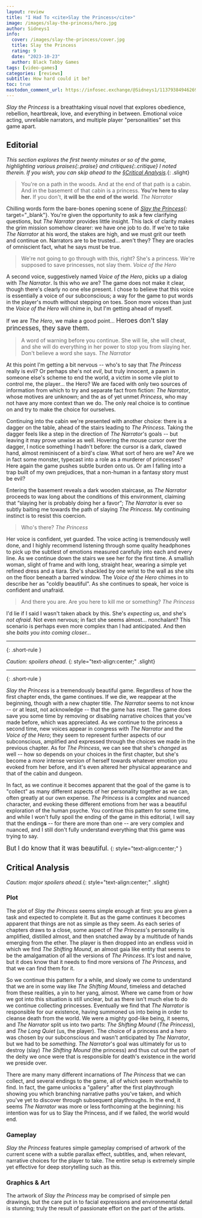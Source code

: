 ```yaml
---
layout: review
title: "I Had To <cite>Slay the Princess</cite>"
image: /images/slay-the-princess/hero.jpg
author: Sidneys1
info:
  cover: /images/slay-the-princess/cover.jpg
  title: Slay the Princess
  rating: 9
  date: "2023-10-23"
  author: Black Tabby Games
tags: [video-games]
categories: [reviews]
subtitle: How hard could it be?
toc: true
mastodon_comment_url: https://infosec.exchange/@Sidneys1/113793849462699574
---
```


<cite>Slay the Princess</cite> is a breathtaking visual novel that explores obedience, rebellion, heartbreak, love, and
everything in between. Emotional voice acting, unreliable narrators, and multiple player "personalities" set this game
apart.

<!--more-->

## Editorial

*This section explores the first twenty minutes or so of the game, highlighting various <span>praises</span>{:.praise}
and <span>critiques</span>{:.critique} I noted therein. If you wish, you can skip ahead to the
[§Critical Analysis](#critical-analysis).*{: .slight}

> You're on a path in the woods. And at the end of that path is a cabin. And in the basement of that cabin is a
> princess. **You're here to slay her.** If you don't, **it will be the end of the world**.
> <cite>The Narrator</cite>

Chilling words form the bare-bones opening scene of
[<cite>Slay the Princess</cite>](https://www.slaytheprincess.com/){: target="_blank"}. You're given the opportunity to
ask a few clarifying questions, but *The Narrator* provides little insight. This lack of clarity makes the grim mission
somehow clearer: we have one job to do. If we're to take *The Narrator* at his word, the stakes are high, and we must
grit our teeth and continue on. Narrators are to be trusted... aren't they? They are oracles of omniscient fact, what he
says must be true.

> We're not going to go through with this, right? She's a princess. We're supposed to save princesses, not slay them.
> <cite>Voice of the Hero</cite>

A second voice, suggestively named *Voice of the Hero*, picks up a dialog with *The Narrator*. Is this who *we* are? The
game does not make it clear, though there's clearly no one else present. I chose to believe that this voice is
essentially a voice of our subconscious; <span class="praise" title="Praise">a way for the game to put words in the
player's mouth without stepping on toes</span>. Soon more voices than just the *Voice of the Hero* will chime in, but
I'm getting ahead of myself.

If we are *The Hero*, we make a good point... <big>Heroes don't slay princesses, they save them.</big>

> A word of warning before you continue. She will lie, she will cheat, and she will do everything in her power to stop
> you from slaying her. Don't believe a word she says.
> <cite>The Narrator</cite>

At this point I'm getting a bit nervous -- who's to say that *The Princess* really is evil? Or perhaps she's not *evil*,
but truly innocent, a pawn in someone else's scheme to end the world, a victim in some vile plot to control me, the
player... the Hero? We are faced with only two sources of information from which to try and separate fact from fiction:
*The Narrator*, whose motives are unknown; and the as of yet unmet *Princess*, who may not have any more context than we
do. The only real choice is to continue on and try to make the choice for ourselves.

Continuing into the cabin we're presented with another choice: there is a dagger on the table, ahead of the stairs
leading to *The Princess*. Taking the dagger feels like a step in the direction of *The Narrator*'s goals -- but leaving
it may prove unwise as well. Hovering the mouse cursor over the dagger, I notice something I hadn't before: <span
class="praise" title="Praise">the cursor is a dark, clawed hand, almost reminiscent of a bird's claw. What sort of hero
are we? Are we in fact some monster, typecast into a role as a murderer of princesses? Here again the game pushes subtle
burden onto us</span>. Or am I falling into a trap built of my own prejudices, that a non-human in a fantasy story must
be evil?

Entering the basement reveals a dark wooden staircase, as *The Narrator* proceeds to wax long about the conditions of
this environment, claiming that <q>slaying her is probably doing her a favor</q>; *The Narrator* is ever so subtly
baiting me towards the path of slaying *The Princess*. My continuing instinct is to resist this coercion.

> Who's there?
> <cite>The Princess</cite>

Her voice is confident, yet guarded. <span class="praise" title="Praise">The voice acting is tremendously well done, and
I highly recommend listening through some quality headphones to pick up the subtlest of emotions measured carefully into
each and every line</span>. As we continue down the stairs we see her for the first time. A smallish woman, slight of
frame and with long, straight hear, wearing a simple yet refined dress and a tiara. She's shackled by one wrist to the
wall as she sits on the floor beneath a barred window. The *Voice of the Hero* chimes in to describe her as "coldly
beautiful". As she continues to speak, her voice is confident and unafraid.

> And there you are. Are you here to kill me or something?
> <cite>The Princess</cite>

I'd lie if I said I wasn't taken aback by this. She's *expecting us*, and she's *not afraid*. Not even nervous; in fact
she seems almost... nonchalant? This scenario is perhaps even more complex than I had anticipated. And then she *baits
you into coming closer...*

---
{: .short-rule }

*Caution: spoilers ahead.*
{: style="text-align:center;" .slight}

---
{: .short-rule }

<cite>Slay the Princess</cite> is a tremendously beautiful game. Regardless of how the first chapter ends, the game
continues. If we die, we reappear at the beginning, though with a new chapter title. *The Narrator* seems to not know --
or at least, not acknowledge -- that the game has reset. The game does save you some time by removing or disabling
narrative choices that you've made before, which was appreciated. As we continue to the princess a second time, new
voices appear in congress with *The Narrator* and the *Voice of the Hero*; they seem to represent further aspects of our
subconscious, amplified and expressed through the choices we made in the previous chapter. As for *The Princess*, we can
see that she's *changed* as well -- how so depends on your choices in the first chapter, but she's become a *more*
intense version of herself towards whatever emotion you evoked from her before, and it's even altered her physical
appearance and that of the cabin and dungeon.

In fact, as we continue it becomes apparent that the goal of the game is to "collect" as many different aspects of her
personality together as we can, often greatly at our own expense. <span class="praise" title="Praise">*The Princess* is
a complex and nuanced character, and evoking these different emotions from her was a beautiful exploration of the human
psyche</span>. You continue this pattern for some time, and while I won't fully spoil the ending of the game in this
editorial, I will say that the ending**s** -- for there are more than one -- are very complex and nuanced, and I still
don't fully understand everything that this game was trying to say.

<big>But I do know that it was beautiful.</big>
{: style="text-align:center;" }

## Critical Analysis

*Caution: major spoilers ahead.*{: style="text-align:center;" .slight}

### Plot

The plot of <cite>Slay the Princess</cite> seems simple enough at first: you are given a task and expected to complete
it. But as the game continues it becomes apparent that things are not as simple as they seem. As each series of chapters
draws to a close, some aspect of *The Princess*'s personality is amplified, distilled almost, and then snatched away by
a multitude of hands emerging from the ether. The player is then dropped into an endless void in which we find *The
Shifting Mound*, an almost gaia like entity that seems to be the amalgamation of all the versions of *The Princess*.
It's lost and naive, but it does know that it needs to find more versions of *The Princess*, and that we can find them
for it.

So we continue this pattern for a while, and slowly we come to understand that we are in some way like *The Shifting
Mound*, timeless and detached from these realities, a yin to her yang, almost. Where we came from or how we got into
this situation is still unclear, but as there isn't much else to do we continue collecting princesses. Eventually we
find that *The Narrator* is responsible for our existence, having summoned us into being in order to cleanse death from
the world. We were a mighty god-like being, it seems, and *The Narrator* split us into two parts: *The Shifting Mound*
(*The Princess*), and *The Long Quiet* (us, the player). The choice of a princess and a hero was chosen by our
subconscious and wasn't anticipated by *The Narrator*, but we had to be *something*. *The Narrator*'s goal was
ultimately for us to destroy (slay) *The Shifting Mound* (the princess) and thus cut out the part of the deity we once
were that is responsible for death's existence in the world we preside over.

There are many many different incarnations of *The Princess* that we can collect, and several endings to the game, all
of which seem worthwhile to find. In fact, the game unlocks a "gallery" after the first playthrough showing you which
branching narrative paths you've taken, and which you've yet to discover through subsequent playthroughs. In the end, it
seems *The Narrator* was more or less forthcoming at the beginning: his intention was for us to Slay the Princess, and
if we failed, the world would end.

### Gameplay

<cite>Slay the Princess</cite> features simple gameplay comprised of artwork of the current scene with a subtle parallax
effect, subtitles, and, when relevant, narrative choices for the player to take. The entire setup is extremely simple
yet effective for deep storytelling such as this.

### Graphics & Art

The artwork of <cite>Slay the Princess</cite> may be comprised of simple pen drawings, but the care put in to facial
expressions and environmental detail is stunning; truly the result of passionate effort on the part of the artists.
